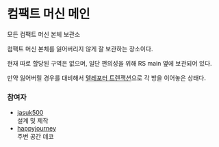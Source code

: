 # 컴팩트 머신 메인

모든 컴팩트 머신 본체 보관소

컴팩트 머신 본체를 잃어버리지 않게 잘 보관하는 장소이다.

현재 따로 할당된 구역은 없으며, 일단 편의성을 위해 RS main 옆에 보관되어 있다.

만약 잃어버릴 경우를 대비해서 [텔레포터 트렌잭션](teleporter_hub.md)으로 각 방을 이어놓은 상태다.

### 참여자
<!-- tag_source_open:link_list:member_contribute -->
- [jasuk500](../members/jasuk500.md)  
설계 및 제작
- [happyjourney](../members/happyjourney.md)  
주변 공간 데코
<!-- tag_close-->